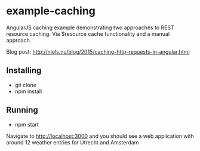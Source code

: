 # example-caching
AngularJS caching example demonstrating two approaches to REST resource caching. Via $resource cache functionality and a manual approach.

Blog post: <http://niels.nu/blog/2015/caching-http-requests-in-angular.html>

## Installing
* git clone <repo url>
* npm install

## Running
* npm start

Navigate to <http://localhost:3000> and you should see a web application with around 12 weather entries for Utrecht and
Amsterdam
